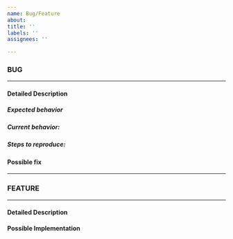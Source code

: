 ```yaml
---
name: Bug/Feature
about: 
title: ''
labels: ''
assignees: ''

---
```


<!-- Fill out the appropriate section and delete the other. (BUG or Feature)-->

### BUG
---------------------------------------------
#### Detailed Description

##### Expected behavior 

##### Current behavior:

##### Steps to reproduce:


#### Possible fix


________________________________________________________________________________________________

### FEATURE
---------------------------------------------
#### Detailed Description


#### Possible Implementation
